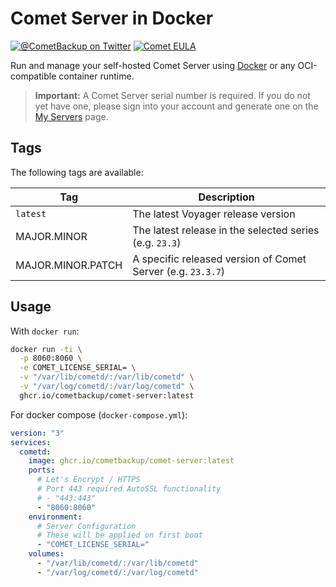 # Comet Server in Docker

[![@CometBackup on Twitter](https://img.shields.io/badge/twitter-%40CometBackup-blue.svg?style=flat)](https://twitter.com/CometBackup)
[![Comet EULA](https://img.shields.io/badge/license-Comet%20EULA-yellowgreen.svg)](https://cometbackup.com/conditions)

Run and manage your self-hosted Comet Server using [Docker](https://www.docker.com/) or any OCI-compatible container runtime.

> **Important:** A Comet Server serial number is required. If you do not yet have one, please sign into your account and generate one on the [My Servers](https://account.cometbackup.com/my_servers) page.

## Tags

The following tags are available:

|Tag|Description
|---|---
|`latest`|The latest Voyager release version
|MAJOR.MINOR|The latest release in the selected series (e.g. `23.3`)
|MAJOR.MINOR.PATCH|A specific released version of Comet Server (e.g. `23.3.7`)

## Usage

With `docker run`:

```bash
docker run -ti \
  -p 8060:8060 \
  -e COMET_LICENSE_SERIAL= \
  -v "/var/lib/cometd/:/var/lib/cometd" \
  -v "/var/log/cometd/:/var/log/cometd" \
  ghcr.io/cometbackup/comet-server:latest
```

For docker compose (`docker-compose.yml`):

```yaml
version: "3"
services:
  cometd:
    image: ghcr.io/cometbackup/comet-server:latest
    ports:
      # Let's Encrypt / HTTPS
      # Port 443 required AutoSSL functionality
      # - "443:443"
      - "8060:8060"
    environment:
      # Server Configuration
      # These will be applied on first boot
      - "COMET_LICENSE_SERIAL="
    volumes:
      - "/var/lib/cometd/:/var/lib/cometd"
      - "/var/log/cometd/:/var/log/cometd"
```
